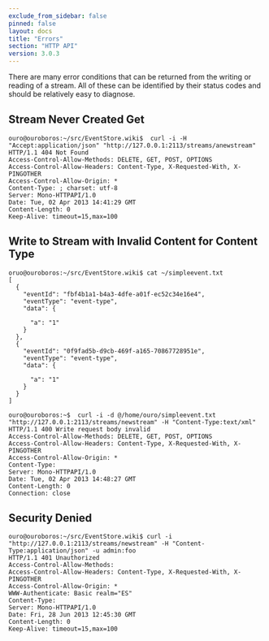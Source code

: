 ```yaml
---
exclude_from_sidebar: false
pinned: false
layout: docs
title: "Errors"
section: "HTTP API"
version: 3.0.3
---
```


There are many error conditions that can be returned from the writing or reading of a stream. All of these can be identified by their status codes and should be relatively easy to diagnose.

## Stream Never Created Get

```http
ouro@ouroboros:~/src/EventStore.wiki$  curl -i -H "Accept:application/json" "http://127.0.0.1:2113/streams/anewstream"
HTTP/1.1 404 Not Found
Access-Control-Allow-Methods: DELETE, GET, POST, OPTIONS
Access-Control-Allow-Headers: Content-Type, X-Requested-With, X-PINGOTHER
Access-Control-Allow-Origin: *
Content-Type: ; charset: utf-8
Server: Mono-HTTPAPI/1.0
Date: Tue, 02 Apr 2013 14:41:29 GMT
Content-Length: 0
Keep-Alive: timeout=15,max=100

```

## Write to Stream with Invalid Content for Content Type

```http
oruo@ouroboros:~/src/EventStore.wiki$ cat ~/simpleevent.txt
[
  {
    "eventId": "fbf4b1a1-b4a3-4dfe-a01f-ec52c34e16e4",
    "eventType": "event-type",
    "data": {

      "a": "1"
    }
  },
  {
    "eventId": "0f9fad5b-d9cb-469f-a165-70867728951e",
    "eventType": "event-type",
    "data": {

      "a": "1"
    }
  }
]

ouro@ouroboros:~$  curl -i -d @/home/ouro/simpleevent.txt "http://127.0.0.1:2113/streams/newstream" -H "Content-Type:text/xml"
HTTP/1.1 400 Write request body invalid
Access-Control-Allow-Methods: DELETE, GET, POST, OPTIONS
Access-Control-Allow-Headers: Content-Type, X-Requested-With, X-PINGOTHER
Access-Control-Allow-Origin: *
Content-Type: 
Server: Mono-HTTPAPI/1.0
Date: Tue, 02 Apr 2013 14:48:27 GMT
Content-Length: 0
Connection: close
```

## Security Denied

```http
ouro@ouroboros:~/src/EventStore.wiki$ curl -i "http://127.0.0.1:2113/streams/newstream" -H "Content-Type:application/json" -u admin:foo
HTTP/1.1 401 Unauthorized
Access-Control-Allow-Methods: 
Access-Control-Allow-Headers: Content-Type, X-Requested-With, X-PINGOTHER
Access-Control-Allow-Origin: *
WWW-Authenticate: Basic realm="ES"
Content-Type: 
Server: Mono-HTTPAPI/1.0
Date: Fri, 28 Jun 2013 12:45:30 GMT
Content-Length: 0
Keep-Alive: timeout=15,max=100
```